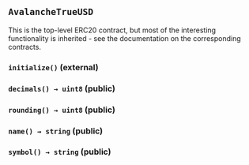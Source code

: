 ## `AvalancheTrueUSD`



This is the top-level ERC20 contract, but most of the interesting functionality is
inherited - see the documentation on the corresponding contracts.


### `initialize()` (external)





### `decimals() → uint8` (public)





### `rounding() → uint8` (public)





### `name() → string` (public)





### `symbol() → string` (public)






